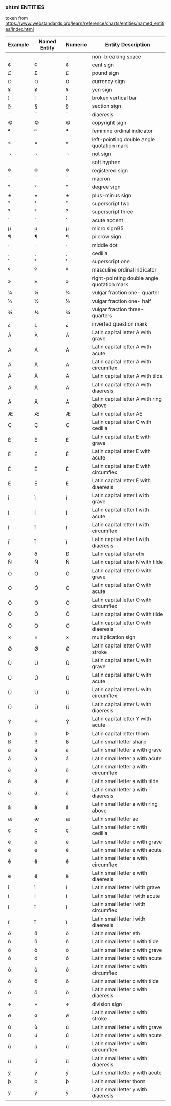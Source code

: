 ### xhtml ENTITIES

token from https://www.webstandards.org/learn/reference/charts/entities/named_entities/index.html

| Example | Named Entity | Numeric | Entity Description                         |
|---------|--------------|---------|--------------------------------------------|
|         | &nbsp;       | &#160;  | non-breaking space                         |
| ¢       | &cent;       | &#162;  | cent sign                                  |
| £       | &pound;      | &#163;  | pound sign                                 |
| ¤       | &curren;     | &#164;  | currency sign                              |
| ¥       | &yen;        | &#165;  | yen sign                                   |
| ¦       | &brvbar;     | &#166;  | broken vertical bar                        |
| §       | &sect;       | &#167;  | section sign                               |
| ¨       | &uml;        | &#168;  | diaeresis                                  |
| ©       | &copy;       | &#169;  | copyright sign                             |
| ª       | &ordf;       | &#170;  | feminine ordinal indicator                 |
| «       | &laquo;      | &#171;  | left-pointing double angle quotation mark  |
| ¬       | &not;        | &#172;  | not sign                                   |
| ­       | &shy;        | &#173;  | soft hyphen                                |
| ®       | &reg;        | &#174;  | registered sign                            |
| ¯       | &macr;       | &#175;  | macron                                     |
| °       | &deg;        | &#176;  | degree sign                                |
| ±       | &plusmn;     | &#177;  | plus-minus sign                            |
| ²       | &sup2;       | &#178;  | superscript two                            |
| ³       | &sup3;       | &#179;  | superscript three                          |
| ´       | &acute;      | &#180;  | acute accent                               |
| µ       | &micro;      | &#181;  | micro signB5                               |
| ¶       | &para;       | &#182;  | pilcrow sign                               |
| ·       | &middot;     | &#183;  | middle dot                                 |
| ¸       | &cedil;      | &#184;  | cedilla                                    |
| ¹       | &sup1;       | &#185;  | superscript one                            |
| º       | &ordm;       | &#186;  | masculine ordinal indicator                |
| »       | &raquo;      | &#187;  | right-pointing double angle quotation mark |
| ¼       | &frac14;     | &#188;  | vulgar fraction one- quarter               |
| ½       | &frac12;     | &#189;  | vulgar fraction one- half                  |
| ¾       | &frac34;     | &#190;  | vulgar fraction three- quarters            |
| ¿       | &iquest;     | &#191;  | inverted question mark                     |
| À       | &Agrave;     | &#192;  | Latin capital letter A with grave          |
| Á       | &Aacute;     | &#193;  | Latin capital letter A with acute          |
| Â       | &Acirc;      | &#194;  | Latin capital letter A with circumflex     |
| Ã       | &Atilde;     | &#195;  | Latin capital letter A with tilde          |
| Ä       | &Auml;       | &#196;  | Latin capital letter A with diaeresis      |
| Å       | &Aring;      | &#197;  | Latin capital letter A with ring above     |
| Æ       | &AElig;      | &#198;  | Latin capital letter AE                    |
| Ç       | &Ccedil;     | &#199;  | Latin capital letter C with cedilla        |
| È       | &Egrave;     | &#200;  | Latin capital letter E with grave          |
| É       | &Eacute;     | &#201;  | Latin capital letter E with acute          |
| Ê       | &Ecirc;      | &#202;  | Latin capital letter E with circumflex     |
| Ë       | &Euml;       | &#203;  | Latin capital letter E with diaeresis      |
| Ì       | &Igrave;     | &#204;  | Latin capital letter I with grave          |
| Í       | &Iacute;     | &#205;  | Latin capital letter I with acute          |
| Î       | &Icirc;      | &#206;  | Latin capital letter I with circumflex     |
| Ï       | &Iuml;       | &#207;  | Latin capital letter I with diaeresis      |
| ð       | &eth;        | &#208;  | Latin capital letter eth                   |
| Ñ       | &Ntilde;     | &#209;  | Latin capital letter N with tilde          |
| Ò       | &Ograve;     | &#210;  | Latin capital letter O with grave          |
| Ó       | &Oacute;     | &#211;  | Latin capital letter O with acute          |
| Ô       | &Ocirc;      | &#212;  | Latin capital letter O with circumflex     |
| Õ       | &Otilde;     | &#213;  | Latin capital letter O with tilde          |
| Ö       | &Ouml;       | &#214;  | Latin capital letter O with diaeresis      |
| ×       | &times;      | &#215;  | multiplication sign                        |
| Ø       | &Oslash;     | &#216;  | Latin capital letter O with stroke         |
| Ù       | &Ugrave;     | &#217;  | Latin capital letter U with grave          |
| Ú       | &Uacute;     | &#218;  | Latin capital letter U with acute          |
| Û       | &Ucirc;      | &#219;  | Latin capital letter U with circumflex     |
| Ü       | &Uuml;       | &#220;  | Latin capital letter U with diaeresis      |
| Ý       | &Yacute;     | &#221;  | Latin capital letter Y with acute          |
| þ       | &thorn;      | &#222;  | Latin capital letter thorn                 |
| ß       | &szlig;      | &#223;  | Latin small letter sharp                   |
| à       | &agrave;     | &#224;  | Latin small letter a with grave            |
| á       | &aacute;     | &#225;  | Latin small letter a with acute            |
| â       | &acirc;      | &#226;  | Latin small letter a with circumflex       |
| ã       | &atilde;     | &#227;  | Latin small letter a with tilde            |
| ä       | &auml;       | &#228;  | Latin small letter a with diaeresis        |
| å       | &aring;      | &#229;  | Latin small letter a with ring above       |
| æ       | &aelig;      | &#230;  | Latin small letter ae                      |
| ç       | &ccedil;     | &#231;  | Latin small letter c with cedilla          |
| è       | &egrave;     | &#232;  | Latin small letter e with grave            |
| é       | &eacute;     | &#233;  | Latin small letter e with acute            |
| ê       | &ecirc;      | &#234;  | Latin small letter e with circumflex       |
| ë       | &euml;       | &#235;  | Latin small letter e with diaeresis        |
| ì       | &igrave;     | &#236;  | Latin small letter i with grave            |
| í       | &iacute;     | &#237;  | Latin small letter i with acute            |
| î       | &icirc;      | &#238;  | Latin small letter i with circumflex       |
| ï       | &iuml;       | &#239;  | Latin small letter i with diaeresis        |
| ð       | &eth;        | &#240;  | Latin small letter eth                     |
| ñ       | &ntilde;     | &#241;  | Latin small letter n with tilde            |
| ò       | &ograve;     | &#242;  | Latin small letter o with grave            |
| ó       | &oacute;     | &#243;  | Latin small letter o with acute            |
| ô       | &ocirc;      | &#244;  | Latin small letter o with circumflex       |
| õ       | &otilde;     | &#245;  | Latin small letter o with tilde            |
| ö       | &ouml;       | &#246;  | Latin small letter o with diaeresis        |
| ÷       | &divide;     | &#247;  | division sign                              |
| ø       | &oslash;     | &#248;  | Latin small letter o with stroke           |
| ù       | &ugrave;     | &#249;  | Latin small letter u with grave            |
| ú       | &uacute;     | &#250;  | Latin small letter u with acute            |
| û       | &ucirc;      | &#251;  | Latin small letter u with circumflex       |
| ü       | &uuml;       | &#252;  | Latin small letter u with diaeresis        |
| ý       | &yacute;     | &#253;  | Latin small letter y with acute            |
| þ       | &thorn;      | &#254;  | Latin small letter thorn                   |
| ÿ       | &yuml;       | &#255;  | Latin small letter y with diaeresis        |